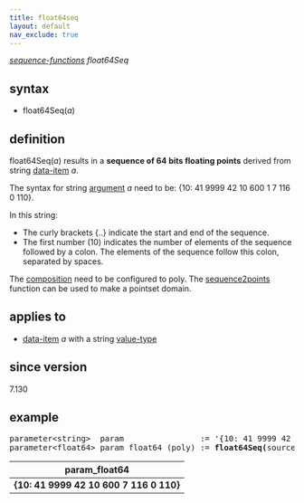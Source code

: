 ```yaml
---
title: float64seq
layout: default
nav_exclude: true
---
```

*[sequence-functions](sequence-functions) float64Seq*

## syntax

- float64Seq(*a*)

## definition

float64Seq(*a*) results in a **sequence of 64 bits floating points** derived from string [data-item](data-item) *a*.

The syntax for string [argument](argument) *a* need to be: {10: 41 9999 42 10 600 1 7 116 0 110}.

In this string:
- The curly brackets {..} indicate the start and end of the sequence.
- The first number (10) indicates the number of elements of the sequence followed by a colon. The elements of the sequence follow this colon, separated by spaces.

The [composition](composition) need to be configured to poly. The [sequence2points](sequence2points) function can be used to make a pointset domain.

## applies to

- [data-item](data-item) *a* with a string [value-type](value-type)

## since version

7.130

## example
<pre>
parameter&lt;string&gt;  param                := '{10: 41 9999 42 10 600 1 7 116 0 110}';
parameter&lt;float64&gt; param_float64 (poly) := <B>float64Seq(</B>source/param<B>)</B>;
</pre>

| param_float64                            |
|------------------------------------------|
| **{10: 41 9999 42 10 600 7 116 0 110}**  |
